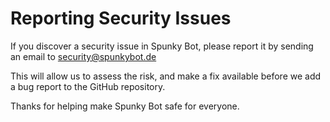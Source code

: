 # Reporting Security Issues

If you discover a security issue in Spunky Bot, please report it by sending an email to security@spunkybot.de

This will allow us to assess the risk, and make a fix available before we add a bug report to the GitHub repository.

Thanks for helping make Spunky Bot safe for everyone.
